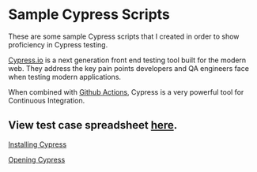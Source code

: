# Sample Cypress Scripts
These are some sample Cypress scripts that I created in order to show proficiency in Cypress testing. 

[Cypress.io](https://www.cypress.io/) is a next generation front end testing tool built for the modern web. They address the key pain points developers and QA engineers face when testing modern applications.

When combined with [Github Actions](https://docs.github.com/en/actions), Cypress is a very powerful tool for Continuous Integration.  

## View test case spreadsheet [here](https://docs.google.com/spreadsheets/d/1lUFYMenwuaPmS88RwHzzYzz1dM2Ear_ZwzQkk6XgFx4/edit?usp=sharing).


[Installing Cypress](https://docs.cypress.io/guides/getting-started/installing-cypress#What-you-ll-learn)

[Opening Cypress](https://docs.cypress.io/guides/getting-started/opening-the-app#What-you-ll-learn)
